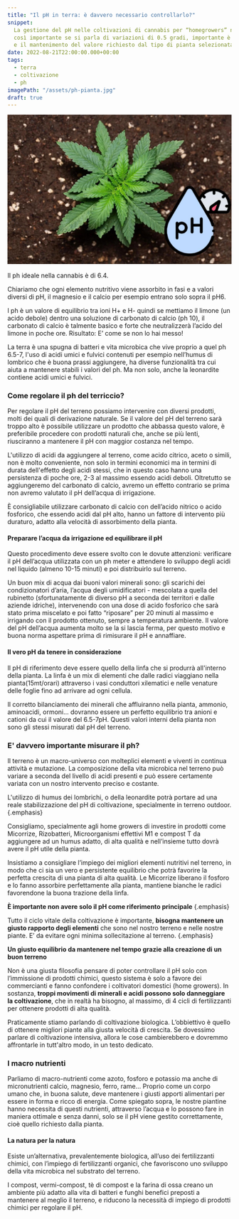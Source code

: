 ```yaml
---
title: "Il pH in terra: è davvero necessario controllarlo?"
snippet:
  La gestione del pH nelle coltivazioni di cannabis per “homegrowers” non è
  così importante se si parla di variazioni di 0.5 gradi, importante è invece l'effetto
  e il mantenimento del valore richiesto dal tipo di pianta selezionata,
date: 2022-08-21T22:00:00.000+00:00
tags:
  - terra
  - coltivazione
  - ph
imagePath: "/assets/ph-pianta.jpg"
draft: true
---
```


![](/assets/ph-pianta.jpg)

Il ph ideale nella cannabis è di 6.4.

Chiariamo che ogni elemento nutritivo viene assorbito in fasi e a valori diversi di pH, il magnesio e il calcio per esempio entrano solo sopra il pH6.

l ph è un valore di equilibrio tra ioni H+ e H- quindi se mettiamo il limone (un acido debole) dentro una soluzione di carbonato di calcio (ph 10), il carbonato di calcio è talmente basico e forte che neutralizzerà l’acido del limone in poche ore. Risultato: E’ come se non lo hai messo!

La terra è una spugna di batteri e vita microbica che vive proprio a quel ph 6.5-7, l'uso di acidi umici e fulvici contenuti per esempio nell’humus di lombrico che è buona prassi aggiungere, ha diverse funzionalità tra cui aiuta a mantenere stabili i valori del ph. Ma non solo, anche la leonardite contiene acidi umici e fulvici.

### Come regolare il ph del terriccio?

Per regolare il pH del terreno possiamo intervenire con diversi prodotti, molti dei quali di derivazione naturale. Se il valore del pH del terreno sarà troppo alto è possibile utilizzare un prodotto che abbassa questo valore, è preferibile procedere con prodotti naturali che, anche se più lenti, riusciranno a mantenere il pH con maggior costanza nel tempo.

L'utilizzo di acidi da aggiungere al terreno, come acido citrico, aceto o simili, non è molto conveniente, non solo in termini economici ma in termini di durata dell'effetto degli acidi stessi, che in questo caso hanno una persistenza di poche ore, 2-3 al massimo essendo acidi deboli. Oltretutto se aggiungeremo del carbonato di calcio, avremo un effetto contrario se prima non avremo valutato il pH dell’acqua di irrigazione.

È consigliabile utilizzare carbonato di calcio con dell’acido nitrico o acido fosforico, che essendo acidi dal pH alto, hanno un fattore di intervento più duraturo, adatto alla velocità di assorbimento della pianta.

#### Preparare l’acqua da irrigazione ed equilibrare il pH

Questo procedimento deve essere svolto con le dovute attenzioni: verificare il pH dell’acqua utilizzata con un ph meter e attendere lo sviluppo degli acidi nel liquido (almeno 10-15 minuti) e poi distribuirlo sul terreno.

Un buon mix di acqua dai buoni valori minerali sono: gli scarichi dei condizionatori d’aria, l’acqua degli umidificatori - mescolata a quella del rubinetto (sfortunatamente di diverso pH a seconda dei territori e dalle aziende idriche), intervenendo con una dose di acido fosforico che sarà stato prima miscelato e poi fatto “riposare” per 20 minuti al massimo e irrigando con il prodotto ottenuto, sempre a temperatura ambiente. Il valore del pH dell’acqua aumenta molto se la si lascia ferma, per questo motivo e buona norma aspettare prima di rimisurare il pH e annaffiare.

#### Il vero pH da tenere in considerazione

Il pH di riferimento deve essere quello della linfa che si produrrà all'interno della pianta. La linfa è un mix di elementi che dalle radici viaggiano nella pianta(15mt/orari) attraverso i vasi conduttori xilematici e nelle venature delle foglie fino ad arrivare ad ogni cellula.

Il corretto bilanciamento dei minerali che affluiranno nella pianta, ammonio, aminoacidi, ormoni... dovranno essere un perfetto equilibrio tra anioni e cationi da cui il valore del 6.5-7pH. Questi valori interni della pianta non sono gli stessi misurati dal pH del terreno.

### E' davvero importante misurare il ph?

Il terreno è un macro-universo con molteplici elementi e viventi in continua attività e mutazione. La composizione della vita microbica nel terreno può variare a seconda del livello di acidi presenti e può essere certamente variata con un nostro intervento preciso e costante.

L'utilizzo di humus dei lombrichi, o della leonardite potrà portare ad una reale stabilizzazione del pH di coltivazione, specialmente in terreno outdoor. {.emphasis}

Consigliamo, specialmente agli home growers di investire in prodotti come Micorrize, Rizobatteri, Microorganismi effettivi M1 e compost T da aggiungere ad un humus adatto, di alta qualità e nell’insieme tutto dovrà avere il pH utile della pianta.

Insistiamo a consigliare l’impiego dei migliori elementi nutritivi nel terreno, in modo che ci sia un vero e persistente equilibrio che potrà favorire la perfetta crescita di una pianta di alta qualità. Le Micorrize liberano il fosforo e lo fanno assorbire perfettamente alla pianta, mantiene bianche le radici favorendone la buona trazione della linfa.

**È importante non avere solo il pH come riferimento principale** {.emphasis}
>
Tutto il ciclo vitale della coltivazione è importante, **bisogna mantenere un giusto rapporto degli elementi** che sono nel nostro terreno e nelle nostre piante. E’ da evitare ogni minima sollecitazione al terreno. {.emphasis}

**Un giusto equilibrio da mantenere nel tempo grazie alla creazione di un buon terreno**

Non è una giusta filosofia pensare di poter controllare il pH solo con l’immissione di prodotti chimici, questo sistema è solo a favore dei commercianti e fanno confondere i coltivatori domestici (home growers). In sostanza, **troppi movimenti di minerali e acidi possono solo danneggiare la coltivazione**, che in realtà ha bisogno, al massimo, di 4 cicli di fertilizzanti per ottenere prodotti di alta qualità.

Praticamente stiamo parlando di coltivazione biologica. L’obbiettivo è quello di ottenere migliori piante alla giusta velocità di crescita. Se dovessimo parlare di coltivazione intensiva, allora le cose cambierebbero e dovremmo affrontarle in tutt'altro modo, in un testo dedicato.

### I macro nutrienti

Parliamo di macro-nutrienti come azoto, fosforo e potassio ma anche di micronutrienti calcio, magnesio, ferro, rame… Proprio come un corpo umano che, in buona salute, deve mantenere i giusti apporti alimentari per essere in forma e ricco di energia. Come spiegato sopra, le nostre piantine hanno necessita di questi nutrienti, attraverso l’acqua e lo possono fare in maniera ottimale e senza danni, solo se il pH viene gestito correttamente, cioè quello richiesto dalla pianta.

#### La natura per la natura

Esiste un’alternativa, prevalentemente biologica, all’uso dei fertilizzanti chimici, con l’impiego di fertilizzanti organici, che favoriscono uno sviluppo della vita microbica nel substrato del terreno.

I compost, vermi-compost, tè di compost e la farina di ossa creano un ambiente più adatto alla vita di batteri e funghi benefici preposti a mantenere al meglio il terreno, e riducono la necessità di impiego di prodotti chimici per regolare il pH.
